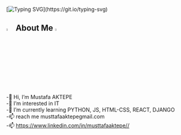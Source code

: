 [![Typing SVG](https://readme-typing-svg.herokuapp.com?font=Timmana&size=30&duration=6000&color=F74747&center=true&vCenter=true&lines=%F0%9F%94%97+Hi+there+I+am+Mustafa...)](https://git.io/typing-svg)


## <img src="https://previews.123rf.com/images/yayayoy/yayayoy1507/yayayoy150700003/42080144-emoticon-pointing-at-himself-with-both-hands-pick-me-.jpg" width="4%"> About Me <img src="https://previews.123rf.com/images/yayayoy/yayayoy1507/yayayoy150700003/42080144-emoticon-pointing-at-himself-with-both-hands-pick-me-.jpg" width="4%">
  -👋 Hi, I’m Mustafa AKTEPE<br>
  -👀 I’m interested in IT<br>
  -🌱 I’m currently learning PYTHON, JS, HTML-CSS, REACT, DJANGO<br>
  -📫 reach me musttafaaktepegmail.com<br>
  -📫 https://www.linkedin.com/in/musttafaaktepe//<br>
 <br>
